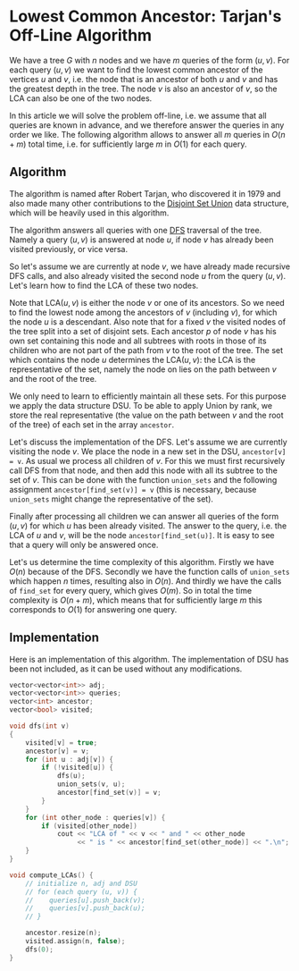 # Lowest Common Ancestor: Tarjan's Off-Line Algorithm

We have a tree $G$ with $n$ nodes and we have $m$ queries of the form $(u, v)$.
For each query $(u, v)$ we want to find the lowest common ancestor of the vertices $u$ and $v$, i.e. the node that is an ancestor of both $u$ and $v$ and has the greatest depth in the tree.
The node $v$ is also an ancestor of $v$, so the LCA can also be one of the two nodes.

In this article we will solve the problem off-line, i.e. we assume that all queries are known in advance, and we therefore answer the queries in any order we like.
The following algorithm allows to answer all $m$ queries in $O(n + m)$ total time, i.e. for sufficiently large $m$ in $O(1)$ for each query.

## Algorithm

The algorithm is named after Robert Tarjan, who discovered it in 1979 and also made many other contributions to the [Disjoint Set Union](/docs/#Algorithms/Data_Structures/Disjoint_Set_Union/) data structure, which will be heavily used in this algorithm.

The algorithm answers all queries with one [DFS](/docs/#Algorithms/Graph_Theory/Depth_First_Search/) traversal of the tree.
Namely a query $(u, v)$ is answered at node $u$, if node $v$ has already been visited previously, or vice versa.

So let's assume we are currently at node $v$, we have already made recursive DFS calls, and also already visited the second node $u$ from the query $(u, v)$.
Let's learn how to find the LCA of these two nodes.

Note that $\text{LCA}(u, v)$ is either the node $v$ or one of its ancestors.
So we need to find the lowest node among the ancestors of $v$ (including $v$), for which the node $u$ is a descendant.
Also note that for a fixed $v$ the visited nodes of the tree split into a set of disjoint sets.
Each ancestor $p$ of node $v$ has his own set containing this node and all subtrees with roots in those of its children who are not part of the path from $v$ to the root of the tree.
The set which contains the node $u$ determines the $\text{LCA}(u, v)$:
the LCA is the representative of the set, namely the node on lies on the path between $v$ and the root of the tree.

We only need to learn to efficiently maintain all these sets.
For this purpose we apply the data structure DSU.
To be able to apply Union by rank, we store the real representative (the value on the path between $v$ and the root of the tree) of each set in the array `ancestor`.

Let's discuss the implementation of the DFS.
Let's assume we are currently visiting the node $v$.
We place the node in a new set in the DSU, `ancestor[v] = v`.
As usual we process all children of $v$.
For this we must first recursively call DFS from that node, and then add this node with all its subtree to the set of $v$.
This can be done with the function `union_sets` and the following assignment `ancestor[find_set(v)] = v` (this is necessary, because `union_sets` might change the representative of the set).

Finally after processing all children we can answer all queries of the form $(u, v)$ for which $u$ has been already visited.
The answer to the query, i.e. the LCA of $u$ and $v$, will be the node `ancestor[find_set(u)]`.
It is easy to see that a query will only be answered once.

Let's us determine the time complexity of this algorithm.
Firstly we have $O(n)$ because of the DFS.
Secondly  we have the function calls of `union_sets` which happen $n$ times, resulting also in $O(n)$.
And thirdly we have the calls of `find_set` for every query, which gives $O(m)$.
So in total the time complexity is $O(n + m)$, which means that for sufficiently large $m$ this corresponds to $O(1)$ for answering one query.

## Implementation

Here is an implementation of this algorithm.
The implementation of DSU has been not included, as it can be used without any modifications.

```cpp
vector<vector<int>> adj;
vector<vector<int>> queries;
vector<int> ancestor;
vector<bool> visited;

void dfs(int v)
{
    visited[v] = true;
    ancestor[v] = v;
    for (int u : adj[v]) {
        if (!visited[u]) {
            dfs(u);
            union_sets(v, u);
            ancestor[find_set(v)] = v;
        }
    }
    for (int other_node : queries[v]) {
        if (visited[other_node])
            cout << "LCA of " << v << " and " << other_node
                 << " is " << ancestor[find_set(other_node)] << ".\n";
    }
}

void compute_LCAs() {
    // initialize n, adj and DSU
    // for (each query (u, v)) {
    //    queries[u].push_back(v);
    //    queries[v].push_back(u);
    // }

    ancestor.resize(n);
    visited.assign(n, false);
    dfs(0);
}
```
